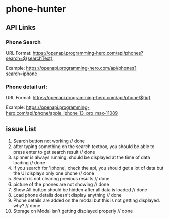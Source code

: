 # phone-hunter

## API Links

### Phone Search

URL Format: https://openapi.programming-hero.com/api/phones?search=${searchText}

Example: https://openapi.programming-hero.com/api/phones?search=iphone

### Phone detail url:

URL Format: https://openapi.programming-hero.com/api/phone/${id}

Example: https://openapi.programming-hero.com/api/phone/apple_iphone_13_pro_max-11089

## issue List

1. Search button not working // done
2. after typing something on the search textbox, you should be able to press enter to get search result // done
3. spinner is always running. should be displayed at the time of data loading // done
4. If you search for 'iphone', check the api, you should get a lot of data but the UI displays only one phone // done
5. Search is not clearing previous results // done
6. picture of the phones are not showing // done
7. Show All button should be hidden after all data is loaded // done
8. Load phone details doesn't display anything // done
9. Phone details are added on the modal but this is not getting displayed. why? // done
10. Storage on Modal isn't getting displayed properly // done
